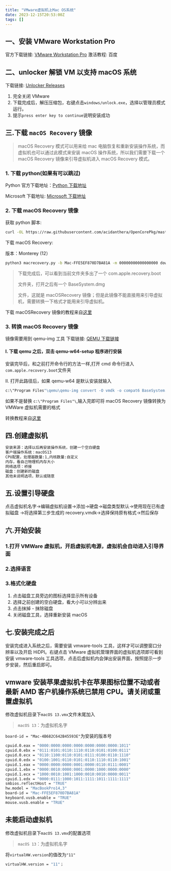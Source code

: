 ```yaml
---
title: "VMware虚拟机上Mac OS系统"
date: 2023-12-15T20:53:00Z
tags: []
---
```


## 一、安装 VMware Workstation Pro

官方下载链接: [VMware Workstation Pro](https://www.vmware.com/cn/products/workstation-pro/workstation-pro-evaluation.html)
激活教程: 百度

## 二、unlocker 解锁 VM 以支持 macOS 系统

下载链接: [Unlocker Releases](https://github.com/DrDonk/unlocker/releases)

1. 完全关闭 VMware
2. 下载完成后，解压压缩包，右键点击`windows/unlock.exe`，选择以管理员模式运行。
3. 提示`press enter key to continue`说明安装成功

## 三.下载 `macOS Recovery` 镜像

> macOS Recovery 模式可以用来给 mac 电脑恢复和重新安装操作系统，而虚拟机也可以通过此模式来安装 macOS
> 操作系统，所以我们需要下载一个 macOS Recovery 镜像来引导虚拟机进入 macOS Recovery 模式。

### 1. 下载 python(如果有可以跳过)

Python 官方下载地址：[Python 下载地址](https://www.python.org/downloads/)

Microsoft 下载地址: [Microsoft 下载地址](https://apps.microsoft.com/search?query=pyhon&hl=zh-cn&gl=CN)

### 2. 下载 macOS Recovery 镜像

获取 python 脚本:

```bash
curl -OL https://raw.githubusercontent.com/acidanthera/OpenCorePkg/master/Utilities/macrecovery/macrecovery.py
```

下载 macOS Recovery:

版本：Monterey (12）

```bash
python3 macrecovery.py -b Mac-FFE5EF870D7BA81A -m 00000000000000000 download
```

> 下载完成后，可以看到当前文件夹多出了一个 com.apple.recovery.boot
>
> 文件夹，打开之后有一个 BaseSystem.dmg
>
> 文件，这就是 macOSRecovery 镜像；但是此镜像不能直接用来引导虚拟机，需要转换一下格式才能用来引导虚拟机。

下载 macOSRecovery 镜像的教程来自[这里](https://dortania.github.io/OpenCore-Install-Guide/installer-guide/windows-install.html)

### 3. 转换 macOS Recovery 镜像

镜像需要用到 qemu-img 工具
下载链接: [QEMU 下载链接](https://qemu.weilnetz.de/w64/)

#### Ⅰ. 下载 qemu 之后，双击 qemu-w64-setup 程序进行安装

安装完毕后，和之前打开命令行的方法一样,打开 cmd 命令行进入`com.apple.recovery.boot`文件夹

Ⅱ. 打开此路径后，如果 qemu-w64 是默认安装就输入

```bash
c:\"Program Files"\qemu\qemu-img convert -O vmdk -o compat6 BaseSystem.dmg recovery.vmdk
```

如果不是替换 `c:\"Program Files"\`,输入完即可将 macOS Recovery 镜像转换为 VMWare 虚拟机需要的格式

转换教程来自[这里](https://www.insanelymac.com/forum/topic/342603-guide-simple-steps-to-create-macos-installer-for-vmware-on-linux-or-windows/)

## 四.创建虚拟机

```bash
安装来源：选择以后再安装操作系统，创建一个空白硬盘
客户端操作系统：macOS13
CPU配置，处理器数量:1,内核数量:自定义
内存，看自己物理机内存大小
网络选项：桥接
磁盘：创建新的磁盘
其他未说明选项，默认或随意
```

## 五.设置引导硬盘

点击虚拟机名字->编辑虚拟机设置->添加->硬盘->磁盘类型默认->使用现在已有虚拟磁盘 ->将选择第三步生成的 recovery.vmdk->选择保持原有格式->然后保存

## 六.开始安装

### 1.打开 VMWare 虚拟机，开启虚拟机电源，虚拟机会自动进入引导界面

### 2.选择语言

### 3.格式化硬盘

1. 点击磁盘工具旁边的图标选择显示所有设备
2. 选择之前创建的空白硬盘，看大小可以分辨出来
3. 点击抹掉 - 抹除磁盘
4. 关闭磁盘工具，选择重新安装 macOS ‍

## 七.安装完成之后

安装完成进入系统之后，需要安装 vmware-tools 工具，这样才可以调整窗口分辨率以及开启 HiDPI。右键点击 VMware 虚拟机管理界面的虚拟机选项即可看到 安装 vmware-tools 工具选项，点击后虚拟机内会弹出安装界面，按照提示一步步安装，然后重启即可。

## vmware 安装苹果虚拟机卡在苹果图标位置不动或者最新 AMD 客户机操作系统已禁用 CPU。请关闭或重置虚拟机

修改虚拟机目录下`macOS 13.vmx`文件末尾加入

> `macOS 13`：为虚拟机名字

`board-id = "Mac-4B682C642B45593E"`为安装的版本号

```bash
cpuid.0.eax = "0000:0000:0000:0000:0000:0000:0000:1011"
cpuid.0.ebx = "0111:0101:0110:1110:0110:0101:0100:0111"
cpuid.0.ecx = "0110:1100:0110:0101:0111:0100:0110:1110"
cpuid.0.edx = "0100:1001:0110:0101:0110:1110:0110:1001"
cpuid.1.eax = "0000:0000:0000:0001:0000:0110:0111:0001"
cpuid.1.ebx = "0000:0010:0000:0001:0000:1000:0000:0000"
cpuid.1.ecx = "1000:0010:1001:1000:0010:0010:0000:0011"
cpuid.1.edx = "0000:0111:1000:1011:1111:1011:1111:1111"
smbios.reflectHost = "TRUE"
hw.model = "MacBookPro14,3"
board-id = "Mac-FFE5EF870D7BA81A"
keyboard.vusb.enable = "TRUE"
mouse.vusb.enable = "TRUE"
```

## 未能启动虚拟机

修改虚拟机目录下`macOS 13.vmx`的配置选项

> `macOS 13`：为虚拟机名字

将`virtualHW.version`的值改为`"11"`

```bash
virtualHW.version = "11"；
```

